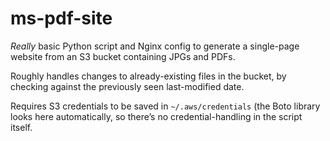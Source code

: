 # ms-pdf-site

*Really* basic Python script and Nginx config to generate a single-page website
from an S3 bucket containing JPGs and PDFs.

Roughly handles changes to already-existing files in the bucket, by checking
against the previously seen last-modified date.

Requires S3 credentials to be saved in `~/.aws/credentials` (the Boto library
looks here automatically, so there’s no credential-handling in the script
itself.
